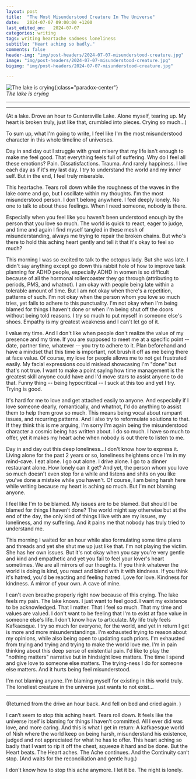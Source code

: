 ```yaml
---
layout: post
title:  "The Most Misunderstood Creature In The Universe"
date:   2024-07-07 09:00:00 +1200
last_edited_on:   2024-07-07
categories: writing
tags: writing heartache sadness loneliness
subtitle: "Heart aching so badly."
comments: false
header-img: "img/post-headers/2024-07-07-misunderstood-creature.jpg"
image: "img/post-headers/2024-07-07-misunderstood-creature.jpg"
bigimg: "img/post-headers/2024-07-07-misunderstood-creature.jpg"

---
```



![The lake is crying]({{site.baseurl}}/img/post-headers/2024-07-07-misunderstood-creature.jpg){:class="paradox-center"}  
*The lake is crying*
<hr/>

---



(At a lake. Drove an hour to Guntersville Lake. Alone myself, tearing up. My heart is broken truly, just like that, crumbled into pieces. Crying so much…)

To sum up, what I'm going to write, I feel like I'm the most misunderstood character in this whole timeline of universes.

Day in and day out I struggle with great misery that my life isn't enough to make me feel good. That everything feels full of suffering. Why do I feel all these emotions? Pain. Dissatisfactions. Trauma. And rarely happiness. I live each day as if it's my last day. I try to understand the world and my inner self. But in the end, I feel truly miserable.

This heartache. Tears roll down while the roughness of the waves in the lake come and go, but I oscillate within my thoughts. I'm the most misunderstood person. I don't belong anywhere. I feel deeply lonely. No one to talk to about these feelings. When I need someone, nobody is there.

Especially when you feel like you haven't been understood enough by the person that you love so much. The world is quick to react, eager to judge, and time and again I find myself tangled in these mesh of misunderstanding, always me trying to repair the broken chains. But who's there to hold this aching heart gently and tell it that it's okay to feel so much?

This morning I was so excited to talk to the octopus lady. But she was late. I didn't say anything except go down this rabbit hole of how to improve task planning for ADHD people, especially ADHD in women is so difficult because of all the hormonal rollercoaster they go through (attributing to periods, PMS, and whatnot). I am okay with people being late within a tolerable amount of time. But I am not okay when there's a repetition, patterns of such. I'm not okay when the person whom you love so much tries, yet fails to adhere to this punctuality. I'm not okay when I'm being blamed for things I haven't done or when I'm being shut off the doors without being told reasons. I try so much to put myself in someone else's shoes. Empathy is my greatest weakness and I can't let go of it.

I value my time. And I don't like when people don't realize the value of my presence and my time. If you are supposed to meet me at a specific point -- date, partner time, whatever -- you try to adhere to it. Plan beforehand and have a mindset that this time is important, not brush it off as me being there at face value. Of course, my love for people allows me to not get frustrated easily. My facial expressions could mislead showcasing I'm "done" but that's not true. I want to make a point saying how time management is the greatest skill anyone could have and I'd move stars to assist anyone to do that. Funny thing -- being hypocritical -- I suck at this too and yet I try. Trying is good.

It's hard for me to love and get attached easily to anyone. And especially if I love someone dearly, romantically, and whatnot, I'd do anything to assist them to help them grow so much. This means being vocal about rampant issues, and recurring patterns. And I also try to reformulate solutions to that. If they think this is me arguing, I'm sorry I'm again being the misunderstood character a cosmic being has written about. I do so much. I have so much to offer, yet it makes my heart ache when nobody is out there to listen to me.

Day in and day out this deep loneliness...I don't know how to express it. Living alone for the past 2 years or so, loneliness heightens once I'm in my mind-cave. I eat alone. I go out alone. I drive alone. I go to a dinner restaurant alone. How lonely can it get? And yet, the person whom you love so much doesn't even stop for a while and listens and shits on you like you've done a mistake while you haven't. Of course, I am being harsh here while writing because my heart is aching so much. But I'm not blaming anyone.

I feel like I'm to be blamed. My issues are to be blamed. But should I be blamed for things I haven’t done? The world might say otherwise but at the end of the day, the only kind of things I live with are my issues, my loneliness, and my suffering. And it pains me that nobody has truly tried to understand me.

This morning I waited for an hour while also formulating some time plans and threads and yet she shut me up just like that. I'm not playing the victim. She has her own issues. But it's not okay when you say you're very gentle and kind and empathetic and yet you fail to feel your lover's heart sometimes. We are all mirrors of our thoughts. If you think whatever the world is doing is kind, you react and blend with it with kindness. If you think it's hatred, you'd be reacting and feeling hatred. Love for love. Kindness for kindness. A mirror of your own. A cave of mine.

I can't even breathe properly right now because of this crying. The lake feels my pain. The lake knows. I just want to feel good. I want my existence to be acknowledged. That I matter. That I feel so much. That my time and values are valued. I don't want to be feeling that I'm to exist at face value in someone else's life. I don't know how to articulate. My life truly feels Kafkaesque. I try so much for everyone, for the world, and yet in return I get is more and more misunderstandings. I'm exhausted trying to reason about my opinions, while also being open to updating such priors. I'm exhausted from trying and trying and trying to make the world love me. I'm in pain thinking about this deep sense of existential pain. I'd like to play the "nothing matters" narrative but in hindsight love matters. The time I spend and give love to someone else matters. The trying-ness I do for someone else matters. And it hurts being feel misunderstood.

I'm not blaming anyone. I'm blaming myself for existing in this world truly. The loneliest creature in the universe just wants to not exist… 

---

(Returned from the drive an hour back. And fell on bed and cried again. )

I can’t seem to stop this aching heart. Tears roll down. It feels like the universe itself is blaming for things I haven’t committed. All I ever did was love, and more caring. And this is what I get in return: A kafkaesque world of Nish where the world keep on being harsh, misunderstand his existence, judged and not appreciated for what he has to offer. This heart aching so badly that I want to rip it off the chest, squeeze it hard and be done. But the Heart beats. The Heart aches. The Ache continues. And the Continuity can’t stop. (And waits for the reconciliation and gentle hug.)

I don't know how to stop this ache anymore. I let it be. The night is lonely.
